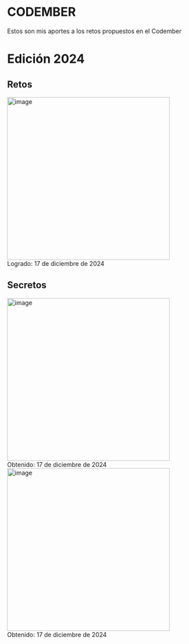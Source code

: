 # CODEMBER
Estos son mis aportes a los retos propuestos en el Codember

# Edición 2024

## Retos
<img width="378" alt="image" src="https://github.com/user-attachments/assets/40fa85a1-1fb2-4a1b-be81-584846b0dabf" />
<br>
Logrado: 17 de diciembre de 2024

## Secretos
<img width="378" alt="image" src="https://github.com/user-attachments/assets/7b7bb68d-722c-4b01-bc21-e1e55124edfc" />
<br>
Obtenido: 17 de diciembre de 2024

<img width="378" alt="image" src="https://github.com/user-attachments/assets/77921cbd-e9ef-48e2-b6be-7b9cca740db9" />
<br>
Obtenido: 17 de diciembre de 2024
